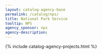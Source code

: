 ```yaml
---
layout: catalog-agency-base
permalink: /catalog/nps/
title: National Park Service
tooltip: NPS
agency_sponsor: nps
agency-description:
---
```


{% include catalog-agency-projects.html %}
